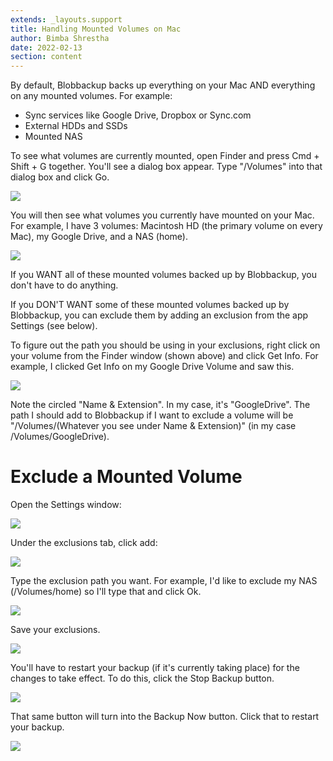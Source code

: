 ```yaml
---
extends: _layouts.support
title: Handling Mounted Volumes on Mac
author: Bimba Shrestha
date: 2022-02-13
section: content
---
```


By default, Blobbackup backs up everything on your Mac AND everything on any mounted volumes. For example:

* Sync services like Google Drive, Dropbox or Sync.com
* External HDDs and SSDs
* Mounted NAS

To see what volumes are currently mounted, open Finder and press Cmd + Shift + G together. You'll see a dialog box appear. Type "/Volumes" into that dialog box and click Go.

![](/assets/images/mac-finder-volumes.png)

You will then see what volumes you currently have mounted on your Mac. For example, I have 3 volumes: Macintosh HD (the primary volume on every Mac), my Google Drive, and a NAS (home).

![](/assets/images/mac-finder-volumes-show.png)

If you WANT all of these mounted volumes backed up by Blobbackup, you don't have to do anything.

If you DON'T WANT some of these mounted volumes backed up by Blobbackup, you can exclude them by adding an exclusion from the app Settings (see below).

To figure out the path you should be using in your exclusions, right click on your volume from the Finder window (shown above) and click Get Info. For example, I clicked Get Info on my Google Drive Volume and saw this. 

![](/assets/images/mac-google-drive-get-info.png)

Note the circled "Name & Extension". In my case, it's "GoogleDrive". The path I should add to Blobbackup if I want to exclude a volume will be "/Volumes/(Whatever you see under Name & Extension)" (in my case /Volumes/GoogleDrive).

# Exclude a Mounted Volume

Open the Settings window:

![](/assets/images/mac-settings-click.png)

Under the exclusions tab, click add:

![](/assets/images/mac-exclusions-add.png)

Type the exclusion path you want. For example, I'd like to exclude my NAS (/Volumes/home) so I'll type that and click Ok.

![](/assets/images/mac-exclusions-add-dialog.png)

Save your exclusions.

![](/assets/images/mac-exclusions-save.png)

You'll have to restart your backup (if it's currently taking place) for the changes to take effect. To do this, click the Stop Backup button.

![](/assets/images/mac-stop-backup.png)

That same button will turn into the Backup Now button. Click that to restart your backup.

![](/assets/images/mac-start-backup.png)